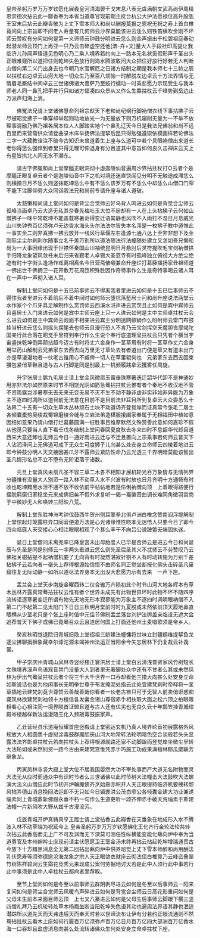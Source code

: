 <!-- { "loadSidebar": true } -->
皇帝圣躬万岁万万岁钦愿化展羲皇河清海晏干戈末息八表无虞满朝文武高尚伊周精忠崇德次拈云此一瓣香奉为本省当道尊官现前期主抚台杭公大护法愿禄位高升股肱王室末后拈云此瓣香敬为上丈下雪本师大和尚以酬报莫报之恩祝无祝之寿上首白椎竟问向上宗旨即不问老人寿量有几何师云沙界莫能该进云恁么则铁笛横吹金刚不坏师云赞叹有分问如何是第一义谛师云钟鼓分明进云恁么则金声振出千松碧祖庭春动起潜龙师云顶门上再亚一只乃云击碎虚空还他[渀-卉+文]量大人手段社印高提让我临济儿孙闻声悟道见色明心乃二乘人境界若约向上一路本无名状奚假形声千圣出头正眼难窥所以道把住则乾坤失色放行则海水腾波敢问大众把住好放行好若无人判断山僧向第二义门出身去也今朝乃水官解厄之日诸方结制之期是我本师七十三龄之辰以拄杖右边卓云山河大地一切众生乃至百八烦恼一时解脱左边卓云十方法界情与无情眉毛厮结中间卓云三世诸佛诸大菩萨乃至蚑行蠕动一时乘悲愿力示现受生与我本师老人同一鼻孔把手并行只如诸方辐凑四众景从又作么生靠拄杖云千峰势到岳边止万派声归海上消。

　　佛冤法兄请上堂诸佛慧命列祖宗猷天下老和尚纪纲行脚衲僧衣线下事拈拂子云尽被昭觉拂子一串穿却举起则动地放光一为无量放下则万机寝削无量为一不举不放理事混融乃佛乃祖各居本位人人脚踏实地个个鼻孔辽天今日是我法兄佛翁和尚不远百里而来营斋供众请登曲录木床举扬佛法提挈后昆只得勉强遵崇依模画样若论佛法二字一大藏教诠注不破今古知识未曾道着生上座与么道可中若个具眼衲僧出来道长老你得恁么强悍到者里只得无理可伸退身有分且道其中意旨如何良久击禅床云天上有星皆拱北人间无水不潮东。

　　请古字佛冤和尚上堂摩醯正眼洞彻十虚迦陵仙音遍周沙界拈拄杖打○云者个是摩醯正眼复卓云者个是迦陵仙音中下之机对境还迷直饶闻见分明不无触途成滞恁么则横揩日月不恁么则竖抹乾坤恁么中有不恁么该罗万有不恁么中却恁么山僧口门窄不能下注脚仰劳大众同诣我法兄和尚前专请升座与诸人道破。

　　太慈懒和尚请上堂问如何是背尘合觉师云好鸟背人鸣进云如何是背觉合尘师云孤峰当面卓乃云大造无私其奈春先梅吐玉大位不居却有一人在上头拈拂子云何如山僧拂子一味平常乾坤不能盖载寒暑讵得变迁语其静也风吹不入雨打不湿日月息威光山川失钟秀百亿须弥卢无边香水海头头尔法法尔皆失本名浑是一枚拂子教中道惟此一事实余二则非真拂一拂云放开一线风行草偃左右逢源七通八达上至非非想下及金刚际尘尘尔刹刹尔随事立名千差万别所以道法随法行法幢随处建立又怎如吾兄懒和尚为一大事因缘出现于世襟怀秦国山川袖统昆明日月悬肘后灵符握吹毛宝剑衲僧拱手归降龙象望风敛衽末后归来省觐老人卓锡大圣慈寺有时孤峰独立俯视大方绝尘绝迹有时十字街头逢场作戏离相离名今日营斋俵嚫兼命升座烂打葛藤播扬家丑祖师道一佛出世千佛拥卫一花开敷万花周匝积殊胜因作奇特事作么生是奇特事喝云诸人耳在一声中一声彻入诸人耳。

　　解制上堂问如何是十五已前事师云不得离我者里进云如何是十五已后事师云不得住我者里进云不着前后不着中间时如何师云堕坑落堑居士问和尚升座说法两堂云水作家个个爪牙具足解制作么赏罚师云西溪水浒声进云赏罚且止如何是宾中宾师云且喜居士入门来进云如何是宾中主师云座上只一人进云如何是主中主师卓拄杖云会么进云如何是主中宾师云觌面不相亲进云宾主分明透网鲸鳞作么吩咐师云雷门布鼓挂当轩进云恁么则摇头摆尾去也师云且漫行恐人不肯乃云宝剑挥空天魔胆丧摩竭陀国亲行此合落在昭觉手里符到奉行作么生说个奉行底道理呈拄杖云只凭者个横当宇宙竖抹乾坤倒弄颠拈超今迈古有时将丈六金身作一茎草用有时将一茎草作丈六金身用举药山解制云兄弟家东去西去向万里无寸草处去有者道出门便是草又有道未出门亦是草漫漫地者一伙老古锥用心不臧俾一切人在草里辊何也　兄弟家东去西去固束腰包紧俏草鞋且道与古人行脚是同是别最上一机频履践拿云攫雾任周旋。

　　升宇张居士鹏九毛居士请上堂金风微扇玉露垂珠寒暑迭迁韶华代卸不是神通妙用亦非法尔如然原来时节不相饶光阴如箭急蓦拈拄杖云惟有者个秦地不收汉地不管不资雨露岂涉暑寒无去无来无变无易不灭不生不动不静非虚非实非如非异能为万象主不逐四时凋所以道目前无法意在目前不是目前法非耳目所到复卓云大众委悉么十法界二十五有一切众生草木丛林顽石土块不动道场齐登觉岸而证真常今张毛二居士各倾囊橐剪吴绫裁蜀锦磨棱合缝与立岩法弟造椹服援阖家眷属于无相福田中植如意因结如意果乃请山僧打烂葛藤圆满一桩胜事且维摩默然文殊赞善此意如何嘉珍不假从他觅只要当人直下看壬戌冬结制上堂问春回夏度秋去冬来四时不息韶华代卸且道西来大意还卸也无师云今日一通好雨进云迁与不迁且置向上宗乘事若何师云普天下人沾润泽问上无佛道可成下无众生可度狮子儿向甚么处安身立命师云四棱着地进云即今钟鼓分明人天交接因甚爪牙不露师云紧防性命乃云光透三千界明暗莫能该智出圣凡情形名总不立不堕有无阶讵落于诸数。

　　元旦上堂真风未扇凡圣不容三草二木各不相知才展机轮光吞万象情与无情列界分疆惟有没量大人别资一路入林不动草入水不兴波有时放也日月齐明十方通畅有时收也乾坤黯黑水泄不通不放不收依前平帖帖地若是伶俐衲僧向顶　上着眼得路便行摆脱羁縻归家稳坐元来成佛旧矣不假外求复听一偈一戛徽音曲调长难同角徵羽宫商于中微妙无人和唤转三阳映八荒。

　　解制上堂东胜神洲考钟伐鼓西牛贺州侧耳擎拳北俱卢洲白椎念赞南阎浮提解制上堂惊起灯笼露柱异口同音便道万法是心光诸缘惟性晓本无迷悟人只要今日了即今四众临筵人天交接心心相注眼眼相观了个甚么丰干不向吕公说跛鳖无端固执迷。

　　诞日上堂僧问未离兜率已降皇宫未出母胎度人已毕是否师云是进云今日和尚诞辰与先圣是同是别师云一字两头垂进云恁么则先圣后圣其义不忒师云不劳赞叹乃云佛祖关钳拈提不起衲僧机要了无向背有时凝然湛寂针劄不入有时动转施为万别千差拈拂子云若向者一毫头上荐得根源始信悟不由师名同正觉坐断报化佛头击碎圣凡窠窟往复无际动静一如所以道尽法界身本无出没大悲愿力示有去来　一声下座。

　　盂兰会上堂天步南旋金曜西转二仪合辙万卉陨初此个时节山河大地各辉本有草木丛林齐露真常蓦拈拄杖云惟有者个世界未成先有此物世界坏时此物不坏不随四序流转讵逐寒暑变迁所谓有物先天地无形本寂寥能为万象主不逐四时凋明眼衲僧不入第二门不起第二见太阳门下日日三秋明月堂前时时九夏脱或未然依前顶天履地鼻直眼横从少至老只是个张上座时值中元佳节佛制盂兰藩台刘护法舆盖亲临设无遮大会追荐普天下佛子成佛已竟蓦召众云且道居何国上打面还他州土麦唱歌须是帝乡人。

　　癸亥秋昭觉退院归青城旧隐上堂绍祖三龄建法幢慵将世味立封疆纲维提挈鱼龙逐尘拂聊撝狮象藏幸尔滹沱源未竭神州法运正当阳余今矢忘居林下仍复裁云补毳裳。

　　甲子崇庆州青城山凤林寺竖经楼正寰洪居士请上堂白云清浅普贤家风竹树短长文殊境界溪声鸟语观音禁门没量大人到者里无著脚处众中还有不甘者么其或未然凤林为伊出气蓦呈拄杖云者个将三千大千世界一口吞却看他三措大向甚么处安身立命如斯说话也是为他闲事长无明举世尊于布发掩泥处指云此处宜建梵刹时帝释将一茎草插地云建梵刹竟世尊赞云善哉善哉你看者一伙老古锥只可于无智人前卖俏诳惑痴聋凤林欲建梵刹袖领十方檀信各发囊金诸山尊宿赤手相扶取大面之松六顶之柏眼眼相看心心相注同一境界陨首证盟且道与古人还有优劣也无良久云十年瓢笠挂青城绀殿岑楼越样新法运漫随王化入频敲毒鼓振家声。

　　乙丑营经县乐道庵恒耀首座竖殿请上堂密运玄机乃真人境界纶音初展露格外风规放大人相圆褁十虚挝涂毒鼓群魔胆丧山河大地常转法轮明暗色空合谈般若头头显露法法齐彰卓拄杖云若向拄杖头上荐得根源就路还家不动脚跟而登觉岸坐微尘里转大法轮如或未然别资一路今古由来建梵宫惟凭赤手巧施工功成果满檀林郁瓜瓞联芳继象龙。

　　丙寅凤林寺竖大殿上堂大位不居我国晏然大功不宰处事而严大道无名附物而灵大法无从应时而通众中有识时节者么三世诸佛以此时节树大法幢击大法鼓吹大法螺演大法义山僧应此时节初开炉鞴魔佛齐烹始悬赤帜开人天正眼提持临济机要拽转颓风拈弄德山消息挽回法运即不无只如今日镇寰洪公茂白廖公各倾囊金建大功业兼诱缁素同上青城鼎新佛殿永垂不朽一句作么生道更听一颂齐伸赤手破天荒缁素于斯建法幢一片新风吹大野从兹千古漫流芳。

　　戊辰青城开炉真铸真亨王居士请上堂拈香云此瓣香在天垂象在地成形入水不腾波入林不动草端为祝延今上
皇帝圣躬万岁万万岁钦愿佛化王化齐行金轮法轮共转次拈云此香高而无上广不可及渊而无下深莫可测任性纵横能变能化爇向炉中奉为当道尊官及本州绅衿士庶现前请主伏愿扈卫王室金汤末祚再拈云拈起乾坤增瑞通贯古今放下十方黯黑消息全无第二回拈出爇向炉中供养昭觉上丈下雪本师醉和尚用酬法乳伏愿寿等须弥德逾沧海龙象之宗人天正眼敛衣就座云彻法侄白椎竟乃云峰峦叠翠竹树陈祥碧涧云生霜花竞秀元来现成公案何劳掘地讨天若是此中人须行此中事若行此中事须是此中人卓拄杖云都向者里荐取。

　　至节上堂问如何是冬至以前事师云群阴剥尽进云如何是冬至以后事师云一阳来复问如何是背尘合觉师云风暖鸟声碎进云如何是背觉合尘师云日高花影重问如何是父母未生前本来面目师云顶　上七叉八篆进云如何是父母生后事师云脚跟下横三竖四僧礼拜乃云机轮转处草木杨眉坐断当阳乾坤失色语其动也遍周法界语其静也泯迹潜踪所以道先天而天弗违后天而奉天时若以世谛流布让伊有分若约正眼流通则不然蓦拈拄杖云看木上座如何行履百万亿须弥卢百万亿日月百万亿四大部洲百万亿香水海一口吞却且盈虚消息向甚么处流转诸佛众生何处安身立命卓拄杖下座。


